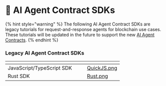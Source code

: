# 🤖 AI Agent Contract SDKs

{% hint style="warning" %}
The following AI Agent Contract SDKs are legacy tutorials for request-and-response agents for blockchain use cases. These tutorials will be updated in the future to support the new [AI Agent Contracts](../../ai-agent-contract/getting-started/).
{% endhint %}



### Legacy AI Agent Contract SDKs

<table data-card-size="large" data-view="cards"><thead><tr><th></th><th></th><th></th><th data-hidden data-card-cover data-type="files"></th></tr></thead><tbody><tr><td>JavaScript/TypeScript SDK</td><td></td><td></td><td><a href="../../.gitbook/assets/QuickJS.png">QuickJS.png</a></td></tr><tr><td>Rust SDK</td><td></td><td></td><td><a href="../../.gitbook/assets/Rust.png">Rust.png</a></td></tr></tbody></table>

